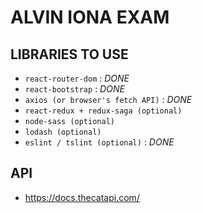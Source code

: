 # ALVIN IONA EXAM

## LIBRARIES TO USE

- `react-router-dom` : *DONE*
- `react-bootstrap` : *DONE*
- `axios (or browser's fetch API)` : *DONE*
- `react-redux + redux-saga (optional)`
- `node-sass (optional)`
- `lodash (optional)`
- `eslint / tslint (optional)` : *DONE*

## API

- https://docs.thecatapi.com/
